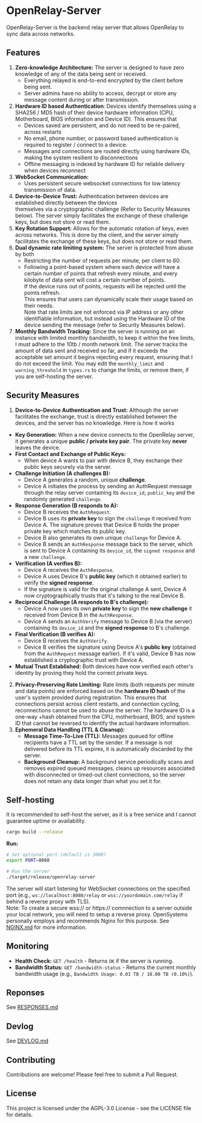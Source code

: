 # OpenRelay-Server
OpenRelay-Server is the backend relay server that allows OpenRelay to sync data across networks.

## Features
1.  **Zero-knowledge Architecture:** The server is designed to have zero knowledge of any of the data being 
    sent or received.
    *   Everything relayed is end-to-end encrypted by the client before being sent.
    *   Server admins have no ability to access, decrypt or store any message content during or after transmission.
2.  **Hardware ID based Authentication**: Devices identify themselves using a SHA256 / MD5 hash of their device hardware information (CPU, Motherboard, BIOS information and Device ID). This ensures that  
    *   Devices saved are persistent, and do not need to be re-paired, across restarts
    *   No email, phone number, or password based authentication is required to register / connect to a device.
    *   Messages and connections are routed directly using hardware IDs, making the system resilient to disconnections
    *   Offline messaging is indexed by hardware ID for reliable delivery when devices reconnect
3.  **WebSocket Communication:**  
    *   Uses persistent secure websocket connections for low latency transmission of data.  
4.  **Device-to-Device Trust:** Authentication between devices are established directly between the devices    
    themselves via a cryptographic challenge (Refer to Security Measures below). The server simply facilitates the exchange of these challenge keys, but does not store or read them.  
5.  **Key Rotation Support:** Allows for the automatic rotation of keys, even across networks. This is done by the client, and the server simply facilitates the exchange of these keys, but does not store or read them.  
6.  **Dual dynamic rate limiting system:** The server is protected from abuse by both  
    *   Restricting the number of requests per minute, per client to 60.
    *   Following a point-based system where each device will have a certain number of points that refresh every minute, and every kilobyte of data sent will cost a certain number of points.  
    If the device runs out of points, requests will be rejected until the points refresh.  
    This ensures that users can dynamically scale their usage based on their needs.  
    Note that rate limits are not enforced via IP address or any other identifiable information, but instead using the Hardware ID of the device sending the message (refer to Security Measures below).
7. **Monthly Bandwidth Tracking:** Since the server is running on an instance with limited monthly bandwidth, to 
    keep it within the free limits, I must adhere to the 10tb / month network limit. The server tracks the amount of data sent and received so far, and if it exceeds the acceptable set amount it begins rejecting every request, ensuring that I do not exceed the limit. You may edit the `monthly_limit` and `warning_threshold` in `types.rs` to change the limits, or remove them, if you are self-hosting the server.

## Security Measures
1.  **Device-to-Device Authentication and Trust:** Although the server facilitates the exchange, trust is directly established between the devices, and the server has no 
    knowledge. Here is how it works
-  **Key Generation:** When a new device connects to the OpenRelay server, it generates a unique **public / private key pair**. The private key **never** leaves the device.
-  **First Contact and Exchange of Public Keys:**
    *   When device A wants to pair with device B, they exchange their public keys securely via the server.
-  **Challenge Initiation (A challenges B):**
    *   Device A generates a random, unique **challenge**.
    *   Device A initiates the process by sending an AuthRequest message through the relay server containing its `device_id`, `public_key` and the randomly generated `challenge`.
-  **Response Generation (B responds to A):**
    *   Device B receives the `AuthRequest`.
    *   Device B uses its **private key** to sign the `challenge` it received from Device A. The signature proves that Device B holds the proper private key which matches its public key.
    *   Device B also generates its own unique `challenge` for Device A.
    *   Device B sends an `AuthResponse` message back to the server, which is sent to Device A containing its `device_id`, the `signed response` and a new `challenge`.
-  **Verification (A verifies B):**
    *   Device A receives the `AuthResponse`.
    *   Device A uses Device B's **public key** (which it obtained earlier) to verify the **signed response**.
    *   If the signature is valid for the original challenge A sent, Device A now cryptographically trusts that it's talking to the real Device B.
-  **Reciprocal Challenge (A responds to B's challenge):**
    *   Device A now uses its own **private key** to sign the **new challenge** it received from Device B in the `AuthResponse`.
    *   Device A sends an `AuthVerify` message to Device B (via the server) containing its `device_id` and the **signed response** to B's challenge.
-  **Final Verification (B verifies A):**
    *   Device B receives the `AuthVerify`.
    *   Device B verifies the signature using Device A's **public key** (obtained from the `AuthRequest` message earlier). If it's valid, Device B has now established a cryptographic trust with Device A.
-  **Mutual Trust Established:** Both devices have now verified each other's identity by proving they hold the correct private keys.
2.  **Privacy-Preserving Rate Limiting:** Rate limits (both requests per minute and data points) are enforced based on the **hardware ID hash** of the user's system provided during registration. This ensures that connections persist across client restarts, and connection cycling, reconnections cannot be used to abuse the server. The hardware ID is a one-way +hash obtained from the CPU, motherboard, BIOS, and system ID that cannot be reversed to identify the actual hardware information.
3.  **Ephemeral Data Handling (TTL & Cleanup):**
    *   **Message Time-To-Live (TTL):** Messages queued for offline recipients have a TTL set by the sender. If a message is not delivered before its TTL expires, it is automatically discarded by the server.
    *   **Background Cleanup:** A background service periodically scans and removes expired queued messages, cleans up resources associated with disconnected or timed-out client connections, so the server does not retain any data longer than what you set it for.

## Self-hosting
It is recommended to self-host the server, as it is a free service and I cannot guarantee uptime or availability.

```bash
cargo build --release
```

**Run:**

```bash
# Set optional port (default is 3000)
export PORT=8080

# Run the server
./target/release/openrelay-server
```

The server will start listening for WebSocket connections on the specified port (e.g., `ws://localhost:8080/relay` or `wss://yourdomain.com/relay` if behind a reverse proxy with TLS).  
Note: To create a secure wss:// or https:// comnnection to a server outside your local network, you will need to setup a reverse proxy. OpenSystems personally employs and recommends Nginx for this purpose. See [NGINX.md](/NGINX.md) for more information.

## Monitoring

*   **Health Check:** `GET /health` - Returns `OK` if the server is running.
*   **Bandwidth Status:** `GET /bandwidth-status` - Returns the current monthly bandwidth usage (e.g., `Bandwidth Usage: 0.01 TB / 10.00 TB (0.10%)`).

## Reponses
See [RESPONSES.md](/RESPONSES.md)

## Devlog
See [DEVLOG.md](/DEVLOG.md)

## Contributing

Contributions are welcome! Please feel free to submit a Pull Request.

## License

This project is licensed under the AGPL-3.0 License - see the LICENSE file for details.
